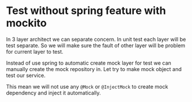 # Test without spring feature with mockito 
In 3 layer architect we can separate concern. In unit test each layer will be test separate. So we  will make sure the fault of other layer will be problem for current layer to test. 

Instead of use spring to automatic create mock layer for test we can manually create the mock repository in. Let try to make mock object and test our service. 


This mean we will not use any `@Mock` or `@InjectMock` to create mock dependency and inject it automatically. 

